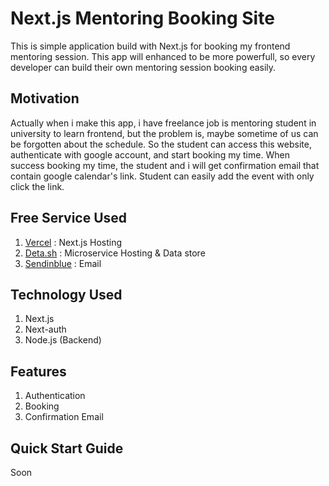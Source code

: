 # Next.js Mentoring Booking Site

This is simple application build with Next.js for booking my frontend mentoring session. This app will enhanced to be more powerfull, so every developer can build their own mentoring session booking easily.

## Motivation
Actually when i make this app, i have freelance job is mentoring student in university to learn frontend, but the problem is, maybe sometime of us can be forgotten about the schedule. So the student can access this website, authenticate with google account, and start booking my time. When success booking my time, the student and i will get confirmation email that contain google calendar's link. Student can easily add the event with only click the link.

## Free Service Used
1. [Vercel](https://vercel.com) : Next.js Hosting
2. [Deta.sh](https://deta.sh) : Microservice Hosting & Data store
3. [Sendinblue](https://www.sendinblue.com/) : Email

## Technology Used
1. Next.js
2. Next-auth
3. Node.js (Backend)

## Features
1. Authentication 
2. Booking
3. Confirmation Email

## Quick Start Guide
Soon
